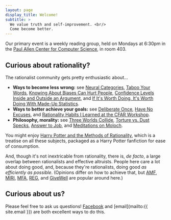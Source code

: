 ```yaml
---
layout: page
display_title: Welcome!
subtitle: >
  We value truth and self-improvement. <br/>
  Come become better.
---
```



Our primary event is a weekly reading group, held on Mondays at 6:30pm in the [Paul Allen Center for Computer Science](https://www.google.com/maps/place/Paul+G.+Allen+Center+for+Computer+Science+%26+Engineering,+East+Stevens+Way+Northeast,+Seattle,+WA/), in room 403.
<!-- Do we *have* other meetings? -->

## Curious about rationality?
The rationalist community gets pretty enthusiastic about...

* **Ways to become less wrong:** see
  [Neural Categories](http://lesswrong.com/lw/nn/neural_categories/),
  [Taboo Your Words](http://lesswrong.com/lw/nu/taboo_your_words/),
  [Knowing About Biases Can Hurt People](http://lesswrong.com/lw/he/knowing_about_biases_can_hurt_people/),
  [Confidence Levels Inside and Outside an Argument](http://lesswrong.com/lw/3be/confidence_levels_inside_and_outside_an_argument/),
  and
  [If It's Worth Doing, It's Worth Doing With Made-Up Statistics](http://slatestarcodex.com/2013/05/02/if-its-worth-doing-its-worth-doing-with-made-up-statistics/).
* **Ways to better achieve your goals:** see
  [Deliberate Once](http://mindingourway.com/deliberate-once/),
  [Have No Excuses](http://mindingourway.com/have-no-excuses/),
  and
  [Rationality Habits I Learned at the CFAR Workshop](http://lesswrong.com/lw/gxr/rationality_habits_i_learned_at_the_cfar_workshop/).
* **Philosophy, morality:** see
  [Three Worlds Collide](http://lesswrong.com/lw/y4/three_worlds_collide_08/),
  [Torture vs. Dust Specks](http://lesswrong.com/lw/kn/torture_vs_dust_specks/),
  [Answer to Job](http://slatestarcodex.com/2015/03/15/answer-to-job/),
  and
  [Meditations on Moloch](http://slatestarcodex.com/2014/07/30/meditations-on-moloch/).

You might enjoy [Harry Potter and the Methods of Rationality](http://hpmor.com/chapter/1), which is a treatise on all these subjects, packaged as a Harry Potter fanfiction for ease of consumption.

And, though it's not inextricable from rationality, there is, <em>de facto</em>, a large overlap between rationalists and effective altruists. People here care a lot about doing good, and, because they're rationalists, doing good *as efficiently as possible*. (Opinions differ on how to achieve that, but
  [AMF](https://www.againstmalaria.com/),
  [MIRI](https://intelligence.org/),
  [MFA](http://www.mercyforanimals.org/),
  [REG](https://reg-charity.org/),
  and [GiveWell](http://www.givewell.org/)
  are popular around here.)

## Curious about us?
Please feel free to ask us questions! [Facebook](https://www.facebook.com/groups/seattlerationality/) and [email](mailto:{{ site.email }}) are both excellent ways to do this.
